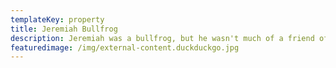 ```yaml
---
templateKey: property
title: Jeremiah Bullfrog
description: Jeremiah was a bullfrog, but he wasn't much of a friend of mine.
featuredimage: /img/external-content.duckduckgo.jpg
---
```

